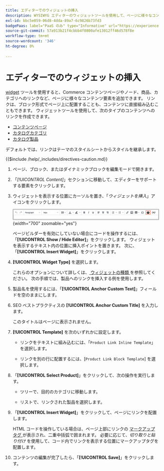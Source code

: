 ```yaml
---
title: エディターでのウィジェットの挿入
description: WYSIWYG エディターのウィジェットツールを使用して、ページに様々なコンテンツ要素を追加します。
exl-id: bbc5e059-06d8-4dda-89a7-6c9826b73fd3
badgePaas: label="PaaS のみ" type="Informative" url="https://experienceleague.adobe.com/ja/docs/commerce/user-guides/product-solutions" tooltip="Adobe Commerce on Cloud プロジェクト（Adobeが管理する PaaS インフラストラクチャ）およびオンプレミスプロジェクトにのみ適用されます。"
source-git-commit: 57a913b21f4cbbb4f0800afe13012ff46d578f8e
workflow-type: tm+mt
source-wordcount: '346'
ht-degree: 0%

---
```


# エディターでのウィジェットの挿入

[widget](widget-create.md) ツールを使用すると、Commerce コンテンツページやノード、商品、カテゴリへのリンクなど、ページに様々なコンテンツ要素を追加できます。 リンクは、ブロック形式でページ上に配置することも、コンテンツに直接組み込むこともできます。 ウィジェットツールを使用して、次のタイプのコンテンツへのリンクを作成できます。

- [コンテンツページ](pages.md)
- [カタログカテゴリ](../catalog/categories.md)
- [カタログ製品](../catalog/product-create.md)

デフォルトでは、リンクはテーマのスタイルシートからスタイルを継承します。

{{$include /help/_includes/directives-caution.md}}

1. ページ、ブロック、またはダイナミックブロックを編集モードで開きます。

1. 「_[!UICONTROL Content]_」セクションに移動して、エディターをサポートする要素をクリックします。

1. ウィジェットを表示する位置にカーソルを置き、「_ウィジェットを挿入_」アイコンをクリックします。

   ![ エディターツールバー – ウィジェットを挿入 ](./assets/editor-toolbar-widget-button.png){width="700" zoomable="yes"}

   ページビルダーを有効にしていない場合にコードを操作するには、「**[!UICONTROL Show / Hide Editor]**」をクリックします。 ウィジェットを表示するテキスト内の位置に挿入ポイントを置きます。 次に、「**[!UICONTROL Insert Widget]**」をクリックします。

1. **[!UICONTROL Widget Type]** を選択します。

   これらのオプションについて詳しくは、[ ウィジェットの種類 ](widgets.md#widget-types) を参照してください。 次の手順では、製品へのリンクを挿入する例を使用します。

1. 製品名を使用するには、「**[!UICONTROL Anchor Custom Text]**」フィールドを空のままにします。

1. SEO ベストプラクティスの **[!UICONTROL Anchor Custom Title]** を入力します。

   このタイトルはページに表示されません。

1. **[!UICONTROL Template]** を次のいずれかに設定します。

   - リンクをテキストに組み込むには、「`Product Link Inline Template`」を選択します。

   - リンクを別の行に配置するには、[`Product Link Block Template`] を選択します。

1. 「**[!UICONTROL Select Product]**」をクリックして、次の操作を実行します。

   - ツリーで、目的のカテゴリに移動します。

   - リストで、リンクされた製品を選択します。

1. 「**[!UICONTROL Insert Widget]**」をクリックして、ページにリンクを配置します。

   HTML コードを操作している場合は、ページ上部にリンクの [ マークアップタグ ](../systems/markup-tags.md) が表示され、二重中括弧で囲まれます。 必要に応じて、_切り取りと貼り付け_ を使用して、コード内でリンクを表示する位置にマークアップタグを配置します。

1. コンテンツの編集が完了したら、「**[!UICONTROL Save]**」をクリックします。
